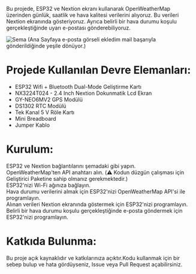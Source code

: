 Bu projede, ESP32 ve Nextion ekranı kullanarak OpenWeatherMap üzerinden günlük, saatlik ve hava kalitesi verilerini alıyoruz. Bu verileri Nextion ekranında gösteriyoruz. Ayrıca belirli bir hava durumu koşulu gerçekleştiğinde uyarı e-postası gönderebiliyoruz.

![Sema](sema.gif)
(Ana Sayfaya e-posta görseli ekledim mail başarıyla gönderildiğinde yeşile dönüyor.)

# Projede Kullanılan Devre Elemanları:<br>
- ESP32 Wifi + Bluetooth Dual-Mode Geliştirme Kartı <br>
- NX3224T024 - 2.4 Inch Nextion Dokunmatik Lcd Ekran<br>
- GY-NEO6MV2 GPS Modülü<br>
- DS1302 RTC Modülü<br>
- Tek Kanal 5 V Röle Kartı<br>
- Mini Breadboard<br>
- Jumper Kablo

# Kurulum:<br>
ESP32 ve Nextion bağlantılarını şemadaki gibi yapın.<br>
OpenWeatherMap'ten API anahtarı alın. (⚠️ Kodun düzgün çalışması için Geliştirici Paketine sahip olmanız gerekmektedir.)<br>
ESP32'nizi Wi-Fi ağınıza bağlayın.<br>
Hava durumu verilerini almak için ESP32'nizi OpenWeatherMap API'si ile programlayın.<br>
Alınan verileri Nextion ekranında göstermek için ESP32'nizi programlayın.<br>
Belirli bir hava durumu koşulu gerçekleştiğinde e-posta göndermek için ESP32'nizi programlayın.<br>

# Katkıda Bulunma:<br>
Bu proje açık kaynaklıdır ve katkılarınıza açıktır.Kodu kullanmak için bir sebep bulup ve hata gördüyseniz, Issue veya Pull Request açabilirsiniz.
